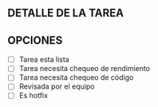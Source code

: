## DETALLE DE LA TAREA


## OPCIONES
- [ ] Tarea esta lista
- [ ] Tarea necesita chequeo de rendimiento
- [ ] Tarea necesita chequeo de código
- [ ] Revisada por el equipo
- [ ] Es hotfix